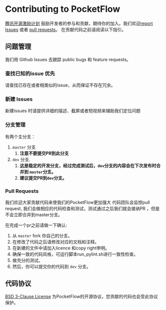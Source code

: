# Contributing to PocketFlow
[腾讯开源激励计划](https://opensource.tencent.com/contribution) 鼓励开发者的参与和贡献，期待你的加入。我们欢迎[report Issues](https://github.com/Tencent/PocketFlow/issues) 或者 [pull requests](https://github.com/Tencent/PocketFlow/pulls)。 在贡献代码之前请阅读以下指引。

## 问题管理
我们用 Github Issues 去跟踪 public bugs 和 feature requests。

### 查找已知的issue 优先
请查找已存在或者相类似的issue，从而保证不存在冗余。

### 新建 Issues
新建issues 时请提供详细的描述、截屏或者短视频来辅助我们定位问题

### 分支管理

有两个主分支：

1. `master` 分支
    1. **注意不要提交PR到此分支**
2. `dev` 分支. 
    1. **这是稳定的开发分支，经过完成测试后，`dev`分支的内容会在下次发布时合并到 `master`分支。**
    2. **建议提交PR到`dev`分支。**

###  Pull Requests

我们欢迎大家贡献代码来使我们的PocketFlow更加强大
代码团队会监控pull request, 我们会做相应的代码检查和测试，测试通过之后我们就会接纳PR ，但是不会立即合并到master分支。

在完成一个pr之前请做一下确认:

1. 从 `master`  fork 你自己的分支。
2. 在修改了代码之后请修改对应的文档和注释。
3. 在新建的文件中请加入licence 和copy right申明。
4. 确保一致的代码风格，可运行脚本run_pylint.sh进行一致性检查。
5. 做充分的测试。
6. 然后，你可以提交你的代码到 `dev` 分支。

## 代码协议
[BSD 3-Clause License](https://github.com/Tencent/PocketFlow/blob/master/LICENSE.TXT) 为PocketFlow的开源协议，您贡献的代码也会受此协议保护。
